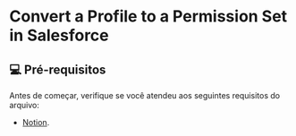 # Convert a Profile to a Permission Set in Salesforce

## 💻 Pré-requisitos

Antes de começar, verifique se você atendeu aos seguintes requisitos do arquivo:
* [Notion](https://elite-nurse-0f1.notion.site/Convert-Profile-To-Permission-Set-Salesforce-6705e01e55ce4cf6bf852a79d0a47e17).

